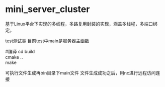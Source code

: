 # mini_server_cluster

基于Linux平台下实现的多线程，多路复用封装的实现，涵盖多线程，多端口绑定。

test测试类 目前test中main是服务器主函数

#编译
cd build   
cmake ..  
make  

可执行文件生成再bin目录下main文件
文件生成成功之后，用nc进行远程访问连接

